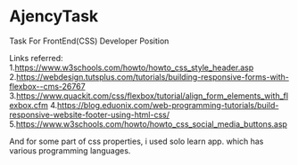 # AjencyTask
Task For FrontEnd(CSS) Developer Position

Links referred:
1.https://www.w3schools.com/howto/howto_css_style_header.asp
2.https://webdesign.tutsplus.com/tutorials/building-responsive-forms-with-flexbox--cms-26767
3.https://www.quackit.com/css/flexbox/tutorial/align_form_elements_with_flexbox.cfm
4.https://blog.eduonix.com/web-programming-tutorials/build-responsive-website-footer-using-html-css/
5.https://www.w3schools.com/howto/howto_css_social_media_buttons.asp
 
 And for some part of css properties, i used solo learn app. which has various programming languages.  
